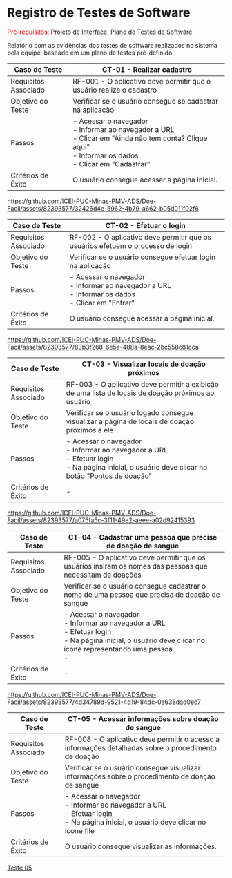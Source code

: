 # Registro de Testes de Software

<span style="color:red">Pré-requisitos: <a href="3-Projeto de Interface.md"> Projeto de Interface</a></span>, <a href="8-Plano de Testes de Software.md"> Plano de Testes de Software</a>

Relatório com as evidências dos testes de software realizados no sistema pela equipe, baseado em um plano de testes pré-definido.

| Caso de Teste | CT-01 - Realizar cadastro |
|---------------|-----------------------------|
| Requisitos Associado | RF-001 - O aplicativo deve permitir que o usuário realize o cadastro |
| Objetivo do Teste | Verificar se o usuário consegue se cadastrar na aplicação |
| Passos | - Acessar o navegador <br> - Informar ao navegador a URL <br> - Clicar em "Ainda não tem conta? Clique aqui" <br> - Informar os dados <br> - Clicar em "Cadastrar" |
| Critérios de Êxito | O usuário consegue acessar a página inicial. |

https://github.com/ICEI-PUC-Minas-PMV-ADS/Doe-Facil/assets/82393577/32426d4e-5962-4b79-a662-b05d011f02f6


| Caso de Teste | CT-02 - Efetuar o login |
|---------------|---------------------------------|
| Requisitos Associado | RF-002 - O aplicativo deve permitir que os usuários efetuem o processo de login |
| Objetivo do Teste | Verificar se o usuário consegue efetuar login na aplicação |
| Passos | - Acessar o navegador <br> - Informar ao navegador a URL <br> - Informar os dados <br> - Clicar em "Entrar" |
| Critérios de Êxito | O usuário consegue acessar a página inicial. | 

https://github.com/ICEI-PUC-Minas-PMV-ADS/Doe-Facil/assets/82393577/83b3f268-6e5a-488a-8eac-2bc558c81cca


| Caso de Teste | CT-03 - Visualizar locais de doação próximos |
|------------------|-----------------------------------------|
| Requisitos Associado | RF-003 - O aplicativo deve permitir a exibição de uma lista de locais de doação próximos ao usuário |
| Objetivo do Teste | Verificar se o usuário logado consegue visualizar a página de locais de doação próximos a ele  |
| Passos | - Acessar o navegador <br> - Informar ao navegador a URL <br> - Efetuar login <br> - Na página inicial, o usuário deve clicar no botão "Pontos de doação" |
| Critérios de Êxito | - |

https://github.com/ICEI-PUC-Minas-PMV-ADS/Doe-Facil/assets/82393577/a075fa5c-3f11-49e2-aeee-a02d92415393


| Caso de Teste | CT-04 - Cadastrar uma pessoa que precise de doação de sangue |
|------------------|-----------------------------------------|
| Requisitos Associado | RF-005 - O aplicativo deve permitir que os usuários insiram os nomes das pessoas que necessitam de doações |
| Objetivo do Teste | Verificar se o usuário consegue cadastrar o nome de uma pessoa que precisa de doação de sangue |
| Passos | - Acessar o navegador <br> - Informar ao navegador a URL <br> - Efetuar login <br> - Na página inicial, o usuário deve clicar no ícone representando uma pessoa <br> - |
| Critérios de Êxito | - |

https://github.com/ICEI-PUC-Minas-PMV-ADS/Doe-Facil/assets/82393577/4d34789d-9521-4d19-84dc-0a638dad0ec7


| Caso de Teste | CT-05 - Acessar informações sobre doação de sangue |
|------------------|-----------------------------------------|
| Requisitos Associado | RF-008 - O aplicativo deve permitir o acesso a informações detalhadas sobre o procedimento de doação |
| Objetivo do Teste | Verificar se o usuário consegue visualizar informações sobre o procedimento de doação de sangue |
| Passos | - Acessar o navegador <br> - Informar ao navegador a URL <br> - Efetuar login <br> - Na página inicial, o usuário deve clicar no ícone file <br> |
| Critérios de Êxito | O usuário consegue visualizar as informações. |

[Teste 05](./video/teste05.mp4)
